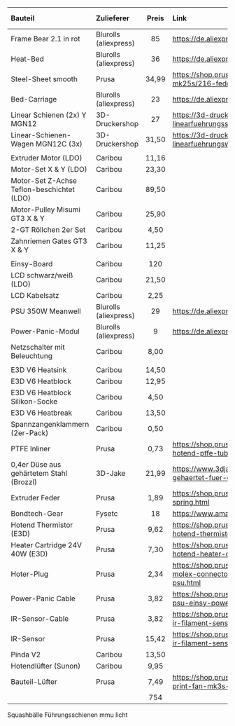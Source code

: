 
| Bauteil | Zulieferer | Preis | Link | Abweichend vom MK3 |
| :--- | :--- | :---: | :--- | :---: |
| Frame Bear 2.1 in rot | Blurolls (aliexpress) | 85 | https://de.aliexpress.com/item/4000907880421.html | X |
| Heat-Bed | Blurolls (aliexpress) | 36 | https://de.aliexpress.com/item/32975256879.html | 
| Steel-Sheet smooth | Prusa | 34,99 | https://shop.prusa3d.com/de/i3-zubehoer-mk3s-mk25s/216-federstahldruckplatte-glattes-pei.html |
| Bed-Carriage | Blurolls (aliexpress) | 23 | https://de.aliexpress.com/item/4000048466518.html |
| Linear Schienen (2x) Y MGN12 | 3D-Druckershop | 27 | https://3d-druckershop.com/p/mgn12-linearfuehrungsschiene-kaufen |
| Linear-Schienen-Wagen MGN12C (3x) | 3D-Druckershop | 31,50 | https://3d-druckershop.com/p/mgn12-linearfuehrungswagen-kaufen |
| |
| Extruder Motor (LDO) | Caribou | 11,16 | |
| Motor-Set X & Y (LDO) | Caribou | 23,30 | |
| Motor-Set Z-Achse Teflon-beschichtet (LDO) | Caribou | 89,50 | |
| Motor-Pulley Misumi GT3 X & Y | Caribou | 25,90 | |
| 2-GT Röllchen 2er Set | Caribou | 4,50 | |
| Zahnriemen Gates GT3 X & Y | Caribou | 11,25 | |
| |
| Einsy-Board | Caribou | 120 | |
| LCD schwarz/weiß (LDO) | Caribou | 21,50 | |
| LCD Kabelsatz | Caribou | 2,25 | |
| PSU 350W Meanwell | Blurolls (aliexpress) | 29 | https://de.aliexpress.com/item/33045665308.html |
| Power-Panic-Modul | Blurolls (aliexpress) | 9 | https://de.aliexpress.com/item/32951920518.html |
| Netzschalter mit Beleuchtung | Caribou | 8,00 | |
| |
| E3D V6 Heatsink | Caribou | 14,50 | |
| E3D V6 Heatblock | Caribou | 12,95 | |
| E3D V6 Heatblock Silikon-Socke | Caribou | 4,50 | |
| E3D V6 Heatbreak | Caribou | 13,50 | |
| Spannzangenklammern (2er-Pack) | Caribou | 0,50 | |
| PTFE Inliner | Prusa | 0,73 | https://shop.prusa3d.com/de/mk3mk3smk3s/929-hotend-ptfe-tube-mk25s-mk3s-mmu2s.html |
| 0,4er Düse aus gehärtetem Stahl (Brozzl) | 3D-Jake | 21,99 | https://www.3djake.de/brozzl/duese-stahl-gehaertet-fuer-e3d-v6 |
| Extruder Feder | Prusa | 1,89 | https://shop.prusa3d.com/de/ersatzteile/599-idler-spring.html |
| Bondtech-Gear | Fysetc | 18 | https://www.amazon.de/gp/product/B07JBQRM99/ |
| Hotend Thermistor (E3D) | Prusa | 9,62 | https://shop.prusa3d.com/de/mk3mk3smk3s/205-hotend-thermistor-e3d.html |
| Heater Cartridge 24V 40W (E3D) | Prusa |  7,30 | https://shop.prusa3d.com/de/mk3mk3smk3s/384-hotend-heater-cartridge-e3d-24v-40w.html |
| Hoter-Plug | Prusa | 2,34 | https://shop.prusa3d.com/de/mk3mk3smk3s/125-molex-connector-heater-cartridge-heatbed-psu.html |
| Power-Panic Cable | Prusa | 3,82 | https://shop.prusa3d.com/de/mk3mk3smk3s/969-psu-einsy-power-panic-cable.html |
| IR-Sensor-Cable | Prusa | 3,82 | https://shop.prusa3d.com/de/mk3mk3smk3s/922-ir-filament-sensor-einsy-cable.html |
| IR-Sensor | Prusa | 15,42 | https://shop.prusa3d.com/de/mk3mk3smk3s/921-ir-filament-sensor.html |
| Pinda V2 | Caribou | 13,50 | |
| Hotendlüfter (Sunon) | Caribou | 9,95 | |
| Bauteil-Lüfter | Prusa | 7,49 | https://shop.prusa3d.com/de/ersatzteile/1020-print-fan-mk3s-mini.html |
| | | 754 | |



Squashbälle
Führungsschienen
mmu
licht
